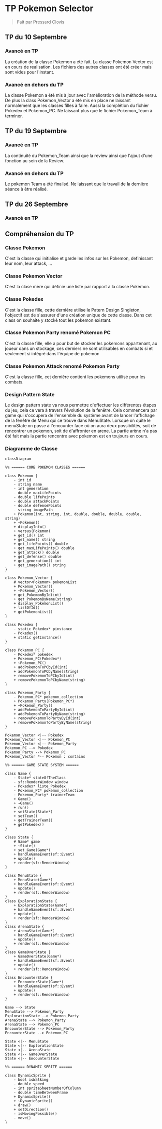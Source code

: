 # TP Pokemon Selector
> Fait par Pressard Clovis

## TP du 10 Septembre

###  Avancé en TP
La création de la classe Pokemon a été fait.
La classe Pokemon Vector est en cours de realisation.
Les fichiers des autres classes ont été créer mais sont 
vides pour l'instant.

###  Avancé en dehors du TP
La classe Pokemon a été mis à jour avec l'amélioration de
la méthode versu. De plus la class Pokemon_Vector a été mis
en place ne laissant normalement que les classes filles à 
faire. Aussi la complétion du fichier Pokedex et Pokemon_PC.
Ne laissant plus que le fichier Pokemon_Team à terminer.



## TP du 19 Septembre

###  Avancé en TP
La continuité du Pokemon_Team ainsi que la review ainsi que 
l'ajout d'une fonction au sein de la Review.

###  Avancé en dehors du TP
Le pokemon Team a été finalisé. Ne laissant que le travail 
de la dernière séance à être réalisé.



## TP du 26 Septembre

###  Avancé en TP


## Compréhension du TP

### Classe Pokemon
C'est la classe qui initialise et garde les infos sur les 
Pokemon, definissant leur nom, leur attack, ...

### Classe Pokemon Vector
C'est la clase mère qui définie une liste par rapport à la classe 
Pokemon. 

### Classe Pokedex
C'est la classe fille, cette dernière utilise le Patern Design Singleton,
l'objectif est de s'assurer d'une création unique de cette classe.
Dans cet class on souhaite y stocké tout les pokemon existant.

### Classe Pokemon Party renomé Pokemon PC
C'est la classe fille, elle a pour but de stocker les pokemons appartenant,
au joueur dans un stockage, ces derniers ne sont utilisables en combats
si et seulement si intégré dans l'équipe de pokemon

### Classe Pokemon Attack renomé Pokemon Party
C'est la classe fille, cet dernière contient les pokemons utilisé pour les 
combats.

### Design Pattern State
Le design pattern state va nous permettre d'effectuer les différentes étapes du jeu, cela ce vera à travers l'évolution de la fenêtre.
Cela commencera par game qui s'occupera de l'ensemble du système avant de lancer l'affichage de la fenêtre de Menu qui ce trouve dans MenuState. 
Lorsque on quite le menuState on passe à l'encounter face où on aura deux possibilités, soit de rencontrer un pokemon, soit de d'affronter en arene. La partie arène n'a pas été fait mais la partie rencontre avec pokemon est en toujours en cours.


### Diagramme de Classe
```mermaid
classDiagram

%% ====== CORE POKEMON CLASSES ======

class Pokemon {
    - int id
    - string name
    - int generation
    - double maxLifePoints
    - double lifePoints
    - double attackPoints
    - double defensePoints
    - string imagePath
    + Pokemon(int, string, int, double, double, double, double, string)
    + ~Pokemon()
    + displayInfo()
    + versus(Pokemon)
    + get_id() int
    + get_name() string
    + get_lifePoints() double
    + get_maxLifePoints() double
    + get_attack() double
    + get_defense() double
    + get_generation() int
    + get_imagePath() string
}

class Pokemon_Vector {
    # vector<Pokemon> pokemonList
    + Pokemon_Vector()
    + ~Pokemon_Vector()
    + get_PokemonById(int)
    + get_PokemonByName(string)
    + display_PokemonList()
    + listOfId()
    + getPokemonList()
}

class Pokedex {
    - static Pokedex* pinstance
    - Pokedex()
    + static getInstance()
}

class Pokemon_PC {
    - Pokedex* pokedex
    + Pokemon_PC(Pokedex*)
    + ~Pokemon_PC()
    + addPokemonToPCbyId(int)
    + addPokemonToPCbyName(string)
    + removePokemonToPCbyId(int)
    + removePokemonToPCbyName(string)
}

class Pokemon_Party {
    - Pokemon_PC* pokemon_collection
    + Pokemon_Party(Pokemon_PC*)
    + ~Pokemon_Party()
    + addPokemonToPartyById(int)
    + addPokemonToPartyByName(string)
    + removePokemonToPartyById(int)
    + removePokemonToPartyByName(string)
}

Pokemon_Vector <|-- Pokedex
Pokemon_Vector <|-- Pokemon_PC
Pokemon_Vector <|-- Pokemon_Party
Pokemon_PC --> Pokedex
Pokemon_Party --> Pokemon_PC
Pokemon_Vector *-- Pokemon : contains

%% ====== GAME STATE SYSTEM ======

class Game {
    - State* stateOfTheClass
    - sf::RenderWindow window
    - Pokedex* liste_Pokedex
    - Pokemon_PC* pokemon_collection
    - Pokemon_Party* trainerTeam
    + Game()
    + ~Game()
    + run()
    + setState(State*)
    + setTeam()
    + getTrainerTeam()
    + getPokedex()
}

class State {
    # Game* game
    + ~State()
    + set_Game(Game*)
    + handleGameEvent(sf::Event)
    + update()
    + render(sf::RenderWindow)
}

class MenuState {
    + MenuState(Game*)
    + handleGameEvent(sf::Event)
    + update()
    + render(sf::RenderWindow)
}
class ExplorationState {
    + ExplorationState(Game*)
    + handleGameEvent(sf::Event)
    + update()
    + render(sf::RenderWindow)
}
class ArenaState {
    + ArenaState(Game*)
    + handleGameEvent(sf::Event)
    + update()
    + render(sf::RenderWindow)
}
class GameOverState {
    + GameOverState(Game*)
    + handleGameEvent(sf::Event)
    + update()
    + render(sf::RenderWindow)
}
class EncounterState {
    + EncounterState(Game*)
    + handleGameEvent(sf::Event)
    + update()
    + render(sf::RenderWindow)
}

Game --> State
MenuState --> Pokemon_Party
ExplorationState --> Pokemon_Party
ArenaState --> Pokemon_Party
ArenaState --> Pokemon_PC
EncounterState --> Pokemon_Party
EncounterState --> Pokemon_PC

State <|-- MenuState
State <|-- ExplorationState
State <|-- ArenaState
State <|-- GameOverState
State <|-- EncounterState

%% ====== DYNAMIC SPRITE ======

class DynamicSprite {
    - bool isWalking
    - double speed
    - int spriteSheetNumberOfColumn
    - double timeBetweenFrame
    + DynamicSprite()
    + ~DynamicSprite()
    + draw()
    + setDirection()
    - isMovingPossible()
    - move()
}


```